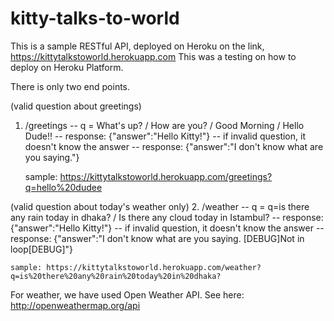 # kitty-talks-to-world

This is a sample RESTful API, deployed on Heroku on the link, https://kittytalkstoworld.herokuapp.com
This was a testing on how to deploy on Heroku Platform.

There is only two end points.

(valid question about greetings)
1. /greetings 
    -- q = What's up? / How are you? / Good Morning / Hello Dude!!
    -- response: {"answer":"Hello Kitty!"}
    -- if invalid question, it doesn't know the answer
    -- response: {"answer":"I don't know what are you saying."}
    
    sample: https://kittytalkstoworld.herokuapp.com/greetings?q=hello%20dudee

(valid question about today's weather only)
2. /weather
    -- q = q=is there any rain today in dhaka? / Is there any cloud today in Istambul? 
    -- response: {"answer":"Hello Kitty!"}
    -- if invalid question, it doesn't know the answer
    -- response: {"answer":"I don't know what are you saying. [DEBUG]Not in loop[DEBUG]"}
    
    sample: https://kittytalkstoworld.herokuapp.com/weather?q=is%20there%20any%20rain%20today%20in%20dhaka?
    
For weather, we have used Open Weather API. See here: http://openweathermap.org/api
